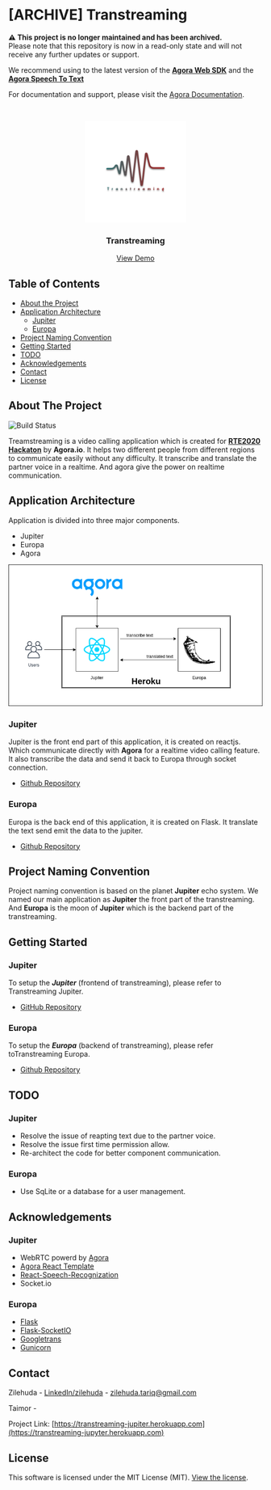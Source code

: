 # [ARCHIVE] Transtreaming

**⚠️ This project is no longer maintained and has been archived.**  
Please note that this repository is now in a read-only state and will not receive any further updates or support.

We recommend using to the latest version of the [**Agora Web SDK**](https://www.agora.io/en/products/video-call/) and the [**Agora Speech To Text**](https://www.agora.io/en/products/speech-to-text/)

For documentation and support, please visit the [Agora Documentation](https://docs.agora.io/en/).

<!-- PROJECT LOGO -->
<br />
<p align="center">
  <a href="https://github.com/othneildrew/Best-README-Template">
    <img src="documentation/logo.png" alt="Logo" width="200" height="200">
  </a>

  <h3 align="center">Transtreaming</h3>

  <p align="center">
    <a href="https://transtreaming-jupiter.herokuapp.com">View Demo</a>
  </p>
</p>

<!-- TABLE OF CONTENTS -->
## Table of Contents

* [About the Project](#about-the-project)
 * [Application Architecture](#application-architecture)
	 * [Jupiter](#jupiter)
	 * [Europa](#europa)
 * [Project Naming Convention](#project-naming-convention)
 * [Getting Started](#getting-started)
 * [TODO](#TODO)
 * [Acknowledgements](#acknowledgements)
 * [Contact](#contact)
 * [License](#license)
 
<!-- ABOUT THE PROJECT -->
## About The Project

![Build Status](https://travis-ci.org/joemccann/dillinger.svg?branch=master)

Treamstreaming is a video calling application which is created for [**RTE2020 Hackaton**](https://rte.devpost.com/) by **Agora.io**. It helps two different people from different regions to communicate easily without any difficulty. It transcribe and translate the partner voice in a realtime. And agora give the power on realtime communication.

<!-- APPLICATION ARCHITECTURE -->
## Application Architecture
Application is divided into three major components.
  - Jupiter
  - Europa
  - Agora

[![Tramstreaming Architecture Diagram][architecture-diagram]](https://transtreaming-jupyter.herokuapp.com)
  
### Jupiter
Jupiter is the front end part of this application, it is created on reactjs. Which communicate directly with **Agora** for a realtime video calling feature. It also transcribe the data and send it back to Europa through socket connection.
- [Github Repository](https://github.com/zilehuda/transtreaming-jupiter)

### Europa
Europa is the back end of this application, it is created on Flask. It translate the text send emit the data to the jupiter.
- [Github Repository](https://github.com/zilehuda/transtreaming-europa)

<!-- APPLICATION ARCHITECTURE -->
## Project Naming Convention
Project naming convention is based on the planet **Jupiter** echo system. We named our main application as **Jupiter** the front part of the transtreaming. And **Europa** is the moon of **Jupiter** which is the backend part of the transtreaming.

<!-- Getting Started -->
## Getting Started

### Jupiter
To setup the ***Jupiter*** (frontend of transtreaming), please refer to Transtreaming Jupiter.
- [GitHub Repository](https://github.com/zilehuda/transtreaming-jupiter)

### Europa
To setup the ***Europa*** (backend of transtreaming), please refer toTranstreaming Europa.
- [Github Repository](https://github.com/zilehuda/transtreaming-europa)

<!-- TODO -->
## TODO

### Jupiter
  - Resolve the issue of reapting text due to the partner voice.
  - Resolve the issue first time permission allow.
  - Re-architect the code for better component communication.
  
### Europa
  - Use SqLite or a database for a user management.

<!-- Acknowledgements -->
## Acknowledgements

### Jupiter
* WebRTC powerd by [Agora](https://www.agora.io/en)
* [Agora React Template](https://github.com/AgoraIO-Community/OpenAgoraWeb-React)
* [React-Speech-Recognization](https://www.npmjs.com/package/react-speech-recognition)
* Socket.io

### Europa
*  [Flask](https://flask.palletsprojects.com/en/1.1.x/)
* [Flask-SocketIO](https://flask-socketio.readthedocs.io/en/latest/)
* [Googletrans](https://py-googletrans.readthedocs.io/en/latest/)
* [Gunicorn](https://gunicorn.org/)

<!-- CONTACT -->
## Contact

Zilehuda - [LinkedIn/zilehuda](https://www.linkedin.com/in/zilehuda/) - zilehuda.tariq@gmail.com

Taimor -

Project Link: [https://transtreaming-jupiter.herokuapp.com](https://transtreaming-jupyter.herokuapp.com)


## License
This software is licensed under the MIT License (MIT). [View the license](LICENSE.md).


<!-- MARKDOWN LINKS & IMAGES -->
<!-- https://www.markdownguide.org/basic-syntax/#reference-style-links -->
[architecture-diagram]: documentation/architecture-diagram.png
